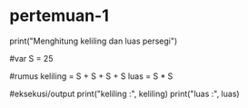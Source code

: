 # pertemuan-1
print("Menghitung keliling dan luas persegi")

#var 
S = 25


#rumus
keliling = S + S + S + S
luas = S * S

#eksekusi/output
print("keliling :", keliling)
print("luas :", luas)
